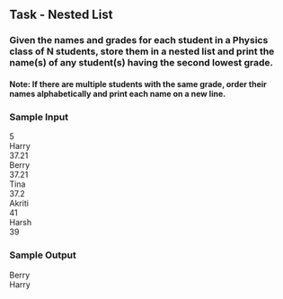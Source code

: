 ## Task - Nested List

### Given the names and grades for each student in a Physics class of N students, store them in a nested list and print the name(s) of any student(s) having the second lowest grade.

#### Note: If there are multiple students with the same grade, order their names alphabetically and print each name on a new line.

### Sample Input 

5<br/>
Harry<br/>
37.21<br/>
Berry<br/>
37.21<br/>
Tina<br/>
37.2<br/>
Akriti<br/>
41<br/>
Harsh<br/>
39<br/>

### Sample Output 

Berry<br/>
Harry